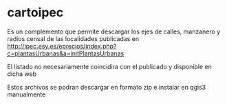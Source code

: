 # cartoipec
Es un complemento que permite descargar los ejes de calles, manzanero y radios censal de las localidades publicadas en http://ipec.esy.es/eprecios/index.php?c=plantasUrbanas&a=initPlantasUrbanas

El listado no necesariamente coincidira con el publicado y disponible en dicha web

Estos archivos se podran descargar en formato zip e instalar en qgis3 manualmente

